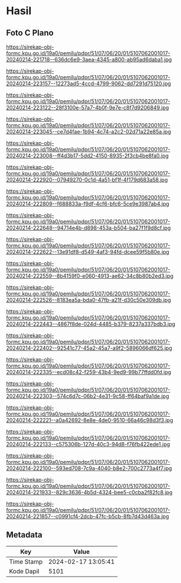 # Hasil

## Foto C Plano

https://sirekap-obj-formc.kpu.go.id/19a0/pemilu/pdpr/51/07/06/20/01/5107062001017-20240214-221718--636dc6e9-3aea-4345-a800-ab95ad6daba1.jpg

https://sirekap-obj-formc.kpu.go.id/19a0/pemilu/pdpr/51/07/06/20/01/5107062001017-20240214-223157--12273ad5-4ccd-4799-9062-dd7291d75120.jpg

https://sirekap-obj-formc.kpu.go.id/19a0/pemilu/pdpr/51/07/06/20/01/5107062001017-20240214-223122--28f3100e-57a7-4b0f-9e7e-c8f7d9206849.jpg

https://sirekap-obj-formc.kpu.go.id/19a0/pemilu/pdpr/51/07/06/20/01/5107062001017-20240214-223045--ce7d4fae-1b94-4c74-a2c2-02d71a22e85a.jpg

https://sirekap-obj-formc.kpu.go.id/19a0/pemilu/pdpr/51/07/06/20/01/5107062001017-20240214-223008--ff4d3b17-5dd2-4150-8935-2f3cb4be8fa0.jpg

https://sirekap-obj-formc.kpu.go.id/19a0/pemilu/pdpr/51/07/06/20/01/5107062001017-20240214-222920--07949270-0c1d-4a51-bf1f-4f179d683a58.jpg

https://sirekap-obj-formc.kpu.go.id/19a0/pemilu/pdpr/51/07/06/20/01/5107062001017-20240214-222809--f688833a-f9df-4cf6-bfc6-5ce9e3987ab4.jpg

https://sirekap-obj-formc.kpu.go.id/19a0/pemilu/pdpr/51/07/06/20/01/5107062001017-20240214-222648--94714e4b-d898-453a-b504-ba27f1f9d8cf.jpg

https://sirekap-obj-formc.kpu.go.id/19a0/pemilu/pdpr/51/07/06/20/01/5107062001017-20240214-222622--13e91df8-d549-4af3-94fd-dcee59f5b80e.jpg

https://sirekap-obj-formc.kpu.go.id/19a0/pemilu/pdpr/51/07/06/20/01/5107062001017-20240214-222559--8b4159f0-e060-4913-ae62-34c8b80b2ed3.jpg

https://sirekap-obj-formc.kpu.go.id/19a0/pemilu/pdpr/51/07/06/20/01/5107062001017-20240214-222526--8183ea5a-bda0-47fb-a21f-d30c50e309db.jpg

https://sirekap-obj-formc.kpu.go.id/19a0/pemilu/pdpr/51/07/06/20/01/5107062001017-20240214-222443--4867f8de-024d-4485-b379-8237a337bdb3.jpg

https://sirekap-obj-formc.kpu.go.id/19a0/pemilu/pdpr/51/07/06/20/01/5107062001017-20240214-222402--92541c77-45a2-45a7-a9f2-5896066df625.jpg

https://sirekap-obj-formc.kpu.go.id/19a0/pemilu/pdpr/51/07/06/20/01/5107062001017-20240214-222335--ecd08c42-f259-43b4-9ed9-99b77ffdd0fd.jpg

https://sirekap-obj-formc.kpu.go.id/19a0/pemilu/pdpr/51/07/06/20/01/5107062001017-20240214-222303--574c6d7c-06b2-4e31-9c58-ff64baf9a1de.jpg

https://sirekap-obj-formc.kpu.go.id/19a0/pemilu/pdpr/51/07/06/20/01/5107062001017-20240214-222221--a0a42692-8e8e-4de0-9510-66a46c98d3f3.jpg

https://sirekap-obj-formc.kpu.go.id/19a0/pemilu/pdpr/51/07/06/20/01/5107062001017-20240214-222133--c575306b-127d-40c3-94d8-f76fb422ede1.jpg

https://sirekap-obj-formc.kpu.go.id/19a0/pemilu/pdpr/51/07/06/20/01/5107062001017-20240214-222100--593ed708-7c9a-4040-b8e2-700c2773a4f7.jpg

https://sirekap-obj-formc.kpu.go.id/19a0/pemilu/pdpr/51/07/06/20/01/5107062001017-20240214-221933--829c3636-4b5d-4324-bee5-c0cba2f82fc8.jpg

https://sirekap-obj-formc.kpu.go.id/19a0/pemilu/pdpr/51/07/06/20/01/5107062001017-20240214-221857--c0991cf4-2dcb-47fc-b5cb-8fb7d43d463a.jpg


## Metadata

| Key        | Value               |
| ---------- | ------------------- |
| Time Stamp | 2024-02-17 13:05:41 |
| Kode Dapil | 5101                |



